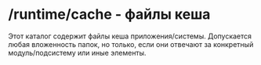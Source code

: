# /runtime/cache - файлы кеша

Этот каталог содержит файлы кеша приложения/системы. Допускается любая вложенность папок, но только, если они
отвечают за конкретный модуль/подсистему или иные элементы.
